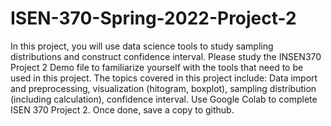 # ISEN-370-Spring-2022-Project-2
In this project, you will use data science tools to study sampling distributions and construct confidence interval.
Please study the INSEN370 Project 2 Demo file to familiarize yourself with the tools that need to be used in this project.
The topics covered in this project include: Data import and preprocessing, visualization (hitogram, boxplot), sampling distribution (including calculation), confidence interval.
Use Google Colab to complete ISEN 370 Project 2.
Once done, save a copy to github.
